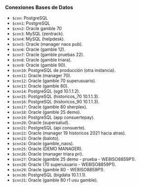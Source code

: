 ### Conexiones Bases de Datos

*   `$cnn`: PostgreSQL
*   `$cnn1`: PostgreSQL
*   `$cnn2`: Oracle gamble 70
*   `$cnn3`: MySQL (zentrack).
*   `$cnn4`: MySQL (helpdesk).
*   `$cnn5`: Oracle (manager naos pub).
*   `$cnn6`: Oracle (gamble 12).
*   `$cnn7`: Oracle (gamble pruebas 22).
*   `$cnn8`: Oracle (gamble triara).
*   `$cnn9`: Oracle (gamble 90).
*   `$cnn10`: PostgreSQL de producción (otra instancia).
*   `$cnn11`: Oracle (manager 70).
*   `$cnn12`: Oracle (gamble 70 superusuario).
*   `$cnn13`: Oracle (gamble 80).
*   `$cnn14`: PostgreSQL (sgd 10.1.1.2).
*   `$cnn15`: PostgreSQL (historicos\_70 10.1.1.3).
*   `$cnn16`: PostgreSQL (historicos\_90 10.1.1.3).
*   `$cnn17`: Oracle (gamble 80 sherplex).
*   `$cnn18`: Oracle (gamble 25 demo).
*   `$cnn19`: PostgreSQL (app consuertepay).
*   `$cnn20`: Oracle (supersalud).
*   `$cnn21`: PostgreSQL (api consuerte).
*   `$cnn22`: Oracle (manager 19 historicos 2021 hacia atras).
*   `$cnn23`: Oracle (baloto).
*   `$cnn24`: Oracle (gamble\_naos).
*   `$cnn25`: Oracle (DEMO MANAGER).
*   `$cnn26`: Oracle (manager triara pri).
*   `$cnn27`: Oracle (gamble 25 demo - prueba - WE8ISO8859P1).
*   `$cnn28`: Oracle (70 superusuario - WE8ISO8859P1).
*   `$cnn29`: Oracle (gamble 80 - WE8ISO8859P1).
*   `$cnn30`: PostgreSQL (bigdata 10.1.1.1).
*   `$cnn31`: Oracle (gamble 80 r1 usu gamble).

